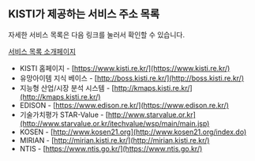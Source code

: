 ## KISTI가 제공하는 서비스 주소 목록

자세한 서비스 목록은 다음 링크를 눌러서 확인할 수 있습니다.

[서비스 목록 소개페이지](https://www.kisti.re.kr/post/explore?t=1542505493602)

- KISTI 홈페이지 - [https://www.kisti.re.kr/](https://www.kisti.re.kr/)
- 유망아이템 지식 베이스 - [http://boss.kisti.re.kr/](http://boss.kisti.re.kr/)
- 지능형 산업/시장 분석 시스템 - [http://kmaps.kisti.re.kr/](http://kmaps.kisti.re.kr/)
- EDISON - [https://www.edison.re.kr/](https://www.edison.re.kr/)
- 기술가치평가 STAR-Value - [http://www.starvalue.or.kr](http://www.starvalue.or.kr/itechvalue/wsp/main/main.jsp)
- KOSEN  - [http://www.kosen21.org](http://www.kosen21.org/index.do)
- MIRIAN  - [http://mirian.kisti.re.kr/](http://mirian.kisti.re.kr/)
- NTIS - [https://www.ntis.go.kr/](https://www.ntis.go.kr/)
